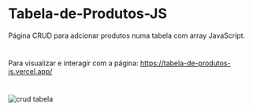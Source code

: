 # Tabela-de-Produtos-JS
Página CRUD para adcionar produtos numa tabela com array JavaScript.
#
Para visualizar e interagir com a página: https://tabela-de-produtos-js.vercel.app/
#
![crud tabela](https://github.com/Gilvsalves/Tabela-de-Produtos-JS/assets/118073101/e48f5bd2-2208-4b6c-8929-fa00f79728d3)
